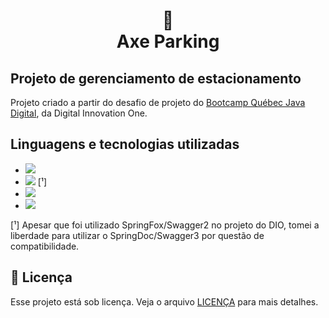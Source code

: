 <h1 align="center">
📄<br>Axe Parking
</h1>

## Projeto de gerenciamento de estacionamento

Projeto criado a partir do desafio de projeto do [Bootcamp Québec Java Digital](https://web.dio.me/track/quebec-java-digital), da Digital Innovation One.

## Linguagens e tecnologias utilizadas

- <img src="https://img.shields.io/badge/Java-ED8B00?style=for-the-badge&logo=java&logoColor=white"/>
- <img src="https://img.shields.io/badge/Spring-6DB33F?style=for-the-badge&logo=spring&logoColor=white"/> [¹]
- <a href="https://axepark.herokuapp.com/"><img src="https://img.shields.io/badge/Heroku-430098?style=for-the-badge&logo=heroku&logoColor=white"/></a>
- <a href="https://github.com/DeafPenguin/axepark"><img src="https://img.shields.io/badge/Git-E34F26?style=for-the-badge&logo=git&logoColor=white"/></a>

[¹] Apesar que foi utilizado SpringFox/Swagger2 no projeto do DIO, tomei a liberdade para utilizar o SpringDoc/Swagger3 por questão de compatibilidade.


## 🍜 Licença

Esse projeto está sob licença. Veja o arquivo [LICENÇA](LICENSE.md) para mais detalhes.<br>

